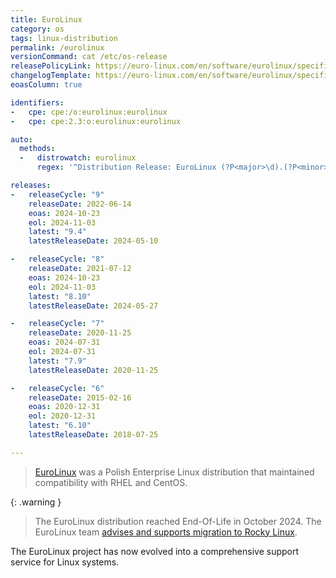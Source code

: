 ```yaml
---
title: EuroLinux
category: os
tags: linux-distribution
permalink: /eurolinux
versionCommand: cat /etc/os-release
releasePolicyLink: https://euro-linux.com/en/software/eurolinux/specification/
changelogTemplate: https://euro-linux.com/en/software/eurolinux/specification/
eoasColumn: true

identifiers:
-   cpe: cpe:/o:eurolinux:eurolinux
-   cpe: cpe:2.3:o:eurolinux:eurolinux

auto:
  methods:
  -   distrowatch: eurolinux
      regex: '^Distribution Release: EuroLinux (?P<major>\d).(?P<minor>\d)$'

releases:
-   releaseCycle: "9"
    releaseDate: 2022-06-14
    eoas: 2024-10-23
    eol: 2024-11-03
    latest: "9.4"
    latestReleaseDate: 2024-05-10

-   releaseCycle: "8"
    releaseDate: 2021-07-12
    eoas: 2024-10-23
    eol: 2024-11-03
    latest: "8.10"
    latestReleaseDate: 2024-05-27

-   releaseCycle: "7"
    releaseDate: 2020-11-25
    eoas: 2024-07-31
    eol: 2024-07-31
    latest: "7.9"
    latestReleaseDate: 2020-11-25

-   releaseCycle: "6"
    releaseDate: 2015-02-16
    eoas: 2020-12-31
    eol: 2020-12-31
    latest: "6.10"
    latestReleaseDate: 2018-07-25

---
```


> [EuroLinux](https://euro-linux.com) was a Polish Enterprise Linux distribution
> that maintained compatibility with RHEL and CentOS.

{: .warning }
> The EuroLinux distribution reached End-Of-Life in October 2024. The EuroLinux team
> [advises and supports migration to Rocky Linux](https://docs.euro-linux.com/HowTo/migrate_to_rocky_linux/).

The EuroLinux project has now evolved into a comprehensive support service for Linux systems.
